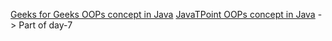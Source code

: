 [Geeks for Geeks OOPs concept in Java](https://www.geeksforgeeks.org/object-oriented-programming-oops-concept-in-java/)
[JavaTPoint OOPs concept in Java](https://www.javatpoint.com/java-oops-concepts) -> Part of day-7
